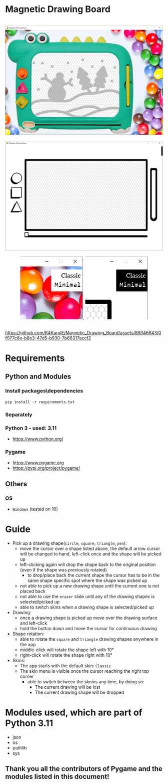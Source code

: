 # Magnetic Drawing Board

<br>
<div align="center">
    <img src="docs/promo/classic.png"</img> 
</div>
<br>
<div align="center">
    <img src="docs/promo/minimal.png"</img> 
</div>
<br>

<div align="center">
    <img src="docs/promo/classic_skin_menu.png"</img>, <img src="docs/promo/minimal_skin_menu.png"</img>  
</div>
<br>



https://github.com/K4KarolE/Magnetic_Drawing_Board/assets/89346643/0f077c8e-b8e3-47d5-b930-7b66317accf2



# Requirements
## Python and Modules
### Install packages\dependencies
```
pip install -r requirements.txt
```
### Separately
### Python 3 - used: 3.11
- https://www.python.org/

### Pygame
- https://www.pygame.org
- https://pypi.org/project/pygame/

## Others
### OS
- `Windows` (tested on 10)

# Guide
- Pick up a drawing shape(`circle`, `square`, `triangle`, `pen`):
    - move the cursor over a shape listed above, the default arrow cursor will be changed to hand, left-click once and the shape will be picked up
    - left-clicking again will drop the shape back to the original position (even if the shape was previously rotated)
        - to drop/place back the current shape the cursor has to be in the same shape specific spot where the shape was picked up
    - not able to pick up a new drawing shape until the current one is not placed back
    - not able to use the `eraser` slide until any of the drawing shapes is selected/picked up
    - able to switch skins when a drawing shape is selected/picked up
- Drawing:
    - once a drawing shape is picked up move over the drawing surface and left-click
    - hold the button down and move the cursor for continuous drawing
- Shape rotation:
    - able to rotate the `square` and `triangle` drawing shapes anywhere in the app
    - middle-click will rotate the shape left with 10°
    - right-click will rotate the shape right with 10°
- Skins:
    - The app starts with the default skin: `Classic`
    - The skin menu is visible once the cursor reaching the right top corner
        - able to switch between the sknins any time, by doing so:
            - The current drawing will be lost
            - The current drawing shape will be dropped

# Modules used, which are part of Python 3.11
- json
- os
- pathlib
- sys

## Thank you all the contributors of Pygame and the modules listed in this document!
